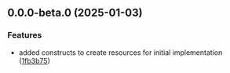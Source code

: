 
## 0.0.0-beta.0 (2025-01-03)


### Features

* added constructs to create resources for initial implementation ([1fb3b75](https://github.com/CatenaryCloudHQ/RouteMaster/commit/1fb3b756cdc2c3df6e10cca139c3d96a4622afba))

